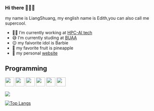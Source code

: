 ### Hi there 👋😜🤗
my name is LiangShuang, my english name is Edith,you can also call me supercool.
- 👩‍💻 I’m currently working at [HPC-AI tech](https://www.hpc-ai.tech/)
- 😅 I’m currently studing at [BUAA](https://www.buaa.edu.cn/)
- 😉 my faivorite idol is Barbie
- 🍍 my favorite fruit is pineapple
- 🌺 my personal [website](https://www.liangshuangsupercool.cn/)

## Programming
<img src = 'https://github.com/alimpk/raw/blob/main/logo/tech/c.svg' width='30'/> <img src = 'https://github.com/alimpk/raw/blob/main/logo/tech/cpp.svg' width='30'/> <img src = 'https://github.com/alimpk/raw/blob/main/logo/tech/python2.png' height='30'/> <img src = 'https://github.com/alimpk/raw/blob/main/logo/tech/git.svg' width='30'/> <img src='https://github.com/alimpk/raw/blob/main/logo/tech/vivado.png' height=30> <img src='https://github.com/alimpk/raw/blob/main/logo/tech/quartusprime.png' height=30>

  
<img align="center" src="https://github-readme-stats.vercel.app/api?username=supercooledith&show_icons=true&icon_color=CE1D2D&text_color=718096&bg_color=ffffff&hide_title=false&theme=dracula" />

[![Top Langs](https://github-readme-stats.vercel.app/api/top-langs/?username=supercooledith&hide=HTML,TypeScript&layout=compact)](https://github.com/anuraghazra/github-readme-stats)

<!--
**supercooledith/supercooledith** is a ✨ _special_ ✨ repository because its `README.md` (this file) appears on your GitHub profile.

Here are some ideas to get you started:

- 🔭 I’m currently working on ...
- 🌱 I’m currently learning ...
- 👯 I’m looking to collaborate on ...
- 🤔 I’m looking for help with ...a
- 💬 Ask me about ...
- 📫 How to reach me: ...
- 😄 Pronouns: ...
- ⚡ Fun fact: ...

<a href="https://github.com/anuraghazra/github-readme-stats">
  <img align="center" src="https://github-readme-stats.vercel.app/api/pin/?username=anuraghazra&repo=github-readme-stats" />
</a>
<a href="https://github.com/anuraghazra/convoychat">
  <img align="center" src="https://github-readme-stats.vercel.app/api/pin/?username=anuraghazra&repo=convoychat" />
</a>

-->
